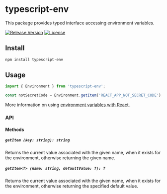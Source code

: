 # typescript-env

This package provides typed interface accessing environment variables.

[![Release Version](https://img.shields.io/npm/v/typescript-env.svg)](https://www.npmjs.com/package/typescript-env)
[![License](https://img.shields.io/badge/License-MIT-blue.svg)](https://opensource.org/licenses/MIT)

## Install

```bash
npm install typescript-env
```

## Usage

```ts
import { Environment } from 'typescript-env';

const notSecretCode = Environment.getItem('REACT_APP_NOT_SECRET_CODE');
```

More information on using [environment variables with React](https://create-react-app.dev/docs/adding-custom-environment-variables).

### API

#### Methods

##### `getItem (key: string): string`
Returns the current value associated with the given name, when it exists for the environment, otherwise returning the given name.

##### `getItem<T> (name: string, defaultValue: T): T`
Returns the current value associated with the given name, when it exists for the environment, otherwise returning the specified default value.
